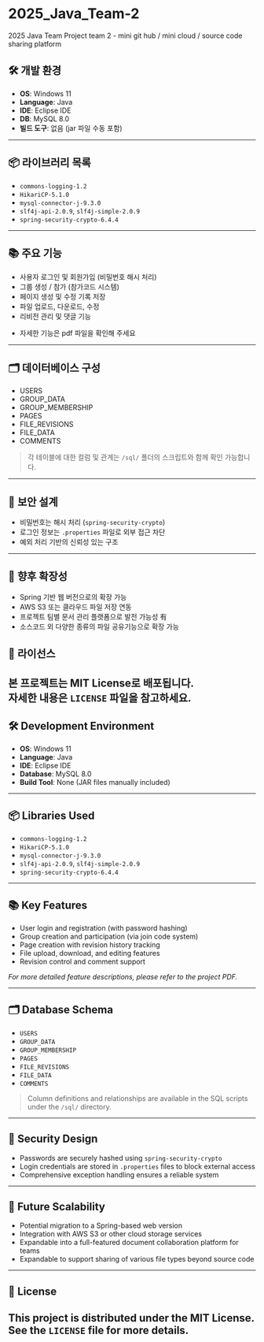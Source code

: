 # 2025_Java_Team-2
2025 Java Team Project team 2 - mini git hub / mini cloud / source code sharing platform

## 🛠 개발 환경

- **OS**: Windows 11
- **Language**: Java
- **IDE**: Eclipse IDE
- **DB**: MySQL 8.0
- **빌드 도구**: 없음 (jar 파일 수동 포함)

---

## 📦 라이브러리 목록

- `commons-logging-1.2`
- `HikariCP-5.1.0`
- `mysql-connector-j-9.3.0`
- `slf4j-api-2.0.9`, `slf4j-simple-2.0.9`
- `spring-security-crypto-6.4.4`

---

## 📚 주요 기능

- 사용자 로그인 및 회원가입 (비밀번호 해시 처리)
- 그룹 생성 / 참가 (참가코드 시스템)
- 페이지 생성 및 수정 기록 저장
- 파일 업로드, 다운로드, 수정
- 리비전 관리 및 댓글 기능

* 자세한 기능은 pdf 파일을 확인해 주세요

---

## 🗂 데이터베이스 구성

- USERS  
- GROUP_DATA  
- GROUP_MEMBERSHIP  
- PAGES  
- FILE_REVISIONS  
- FILE_DATA  
- COMMENTS  

> 각 테이블에 대한 컬럼 및 관계는 `/sql/` 폴더의 스크립트와 함께 확인 가능합니다.

---

## 🔐 보안 설계

- 비밀번호는 해시 처리 (`spring-security-crypto`)
- 로그인 정보는 `.properties` 파일로 외부 접근 차단
- 예외 처리 기반의 신뢰성 있는 구조

---

## 🚀 향후 확장성

- Spring 기반 웹 버전으로의 확장 가능
- AWS S3 또는 클라우드 파일 저장 연동
- 프로젝트 팀별 문서 관리 플랫폼으로 발전 가능성 有
- 소스코드 외 다양한 종류의 파일 공유기능으로 확장 가능

## 🪪 라이선스

본 프로젝트는 MIT License로 배포됩니다.  
자세한 내용은 `LICENSE` 파일을 참고하세요.
------------------------------------------------------------------------------------------------

## 🛠 Development Environment

- **OS**: Windows 11  
- **Language**: Java  
- **IDE**: Eclipse IDE  
- **Database**: MySQL 8.0  
- **Build Tool**: None (JAR files manually included)

---

## 📦 Libraries Used

- `commons-logging-1.2`  
- `HikariCP-5.1.0`  
- `mysql-connector-j-9.3.0`  
- `slf4j-api-2.0.9`, `slf4j-simple-2.0.9`  
- `spring-security-crypto-6.4.4`

---

## 📚 Key Features

- User login and registration (with password hashing)  
- Group creation and participation (via join code system)  
- Page creation with revision history tracking  
- File upload, download, and editing features  
- Revision control and comment support  

*For more detailed feature descriptions, please refer to the project PDF.*

---

## 🗂 Database Schema

- `USERS`  
- `GROUP_DATA`  
- `GROUP_MEMBERSHIP`  
- `PAGES`  
- `FILE_REVISIONS`  
- `FILE_DATA`  
- `COMMENTS`  

> Column definitions and relationships are available in the SQL scripts under the `/sql/` directory.

---

## 🔐 Security Design

- Passwords are securely hashed using `spring-security-crypto`  
- Login credentials are stored in `.properties` files to block external access  
- Comprehensive exception handling ensures a reliable system

---

## 🚀 Future Scalability

- Potential migration to a Spring-based web version  
- Integration with AWS S3 or other cloud storage services  
- Expandable into a full-featured document collaboration platform for teams
- Expandable to support sharing of various file types beyond source code

---

## 🪪 License

This project is distributed under the **MIT License**.  
See the `LICENSE` file for more details.
---
